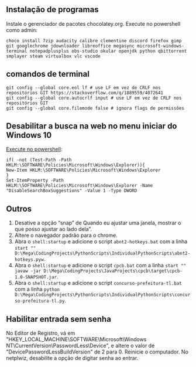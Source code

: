 ## Instalação de programas

Instale o gerenciador de pacotes chocolatey.org. Execute no powershell como admin:

`choco install 7zip audacity calibre clementine discord firefox gimp git googlechrome jdownloader libreoffice megasync microsoft-windows-terminal notepadplusplus obs-studio okular openjdk python qbittorrent smplayer steam virtualbox vlc vscode`

## comandos de terminal

    git config --global core.eol lf # use LF em vez de CRLF nos repositórios GIT https://stackoverflow.com/q/1889559/4072641
    git config --global core.autocrlf input # use LF em vez de CRLF nos repositórios GIT
    git config --global core.filemode false # ignora flags de permissões

## Desabilitar a busca na web no menu iniciar do Windows 10

[Execute no powershell](https://woshub.com/disable-web-search-windows-start-menu/):

```
if( -not (Test-Path -Path HKLM:\SOFTWARE\Policies\Microsoft\Windows\Explorer)){
New-Item HKLM:\SOFTWARE\Policies\Microsoft\Windows\Explorer
}
Set-ItemProperty -Path HKLM:\SOFTWARE\Policies\Microsoft\Windows\Explorer -Name "DisableSearchBoxSuggestions" -Value 1 -Type DWORD
```

## Outros

1. Desative a opção “snap” de Quando eu ajustar uma janela, mostrar o que posso ajustar ao lado dela”.
2. Altere o navegador padrão para o chrome.
3. Abra o `shell:startup` e adicione o script `abnt2-hotkeys.bat` com a linha `start "" D:\Mega\CodingProjects\PythonScripts\IndividualPythonScripts\abnt2-hotkeys.pyw`.
4. Abra o `shell:startup` e adicione o script `cpcb.bat` com a linha `start "" javaw -jar D:\Mega\CodingProjects\JavaProjects\cpcb\target\cpcb-1.0-SNAPSHOT.jar`.
5. Abra o `shell:startup` e adicione o script `concurso-prefeitura-tl.bat` com a linha `python D:\Mega\CodingProjects\PythonScripts\IndividualPythonScripts\concurso-prefeitura-tl.py`.

## Habilitar entrada sem senha

No Editor de Registro, vá em "HKEY_LOCAL_MACHINE\SOFTWARE\Microsoft\Windows NT\CurrentVersion\PasswordLess\Device", e altere o valor de "DevicePasswordLessBuildVersion" de 2 para 0. Reinicie o computador. No netplwiz, desabilite a opção de digitar senha ao entrar.